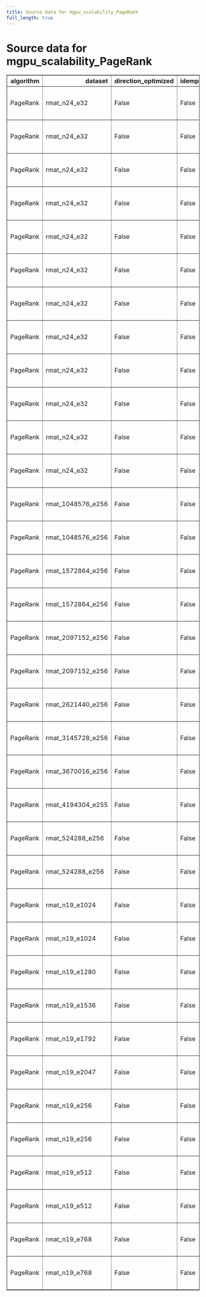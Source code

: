 ```yaml
---
title: Source data for mgpu_scalability_PageRank
full_length: true
---
```


# Source data for mgpu_scalability_PageRank

<table border="1" class="dataframe">
  <thead>
    <tr style="text-align: right;">
      <th>algorithm</th>
      <th>dataset</th>
      <th>direction_optimized</th>
      <th>idempotent</th>
      <th>num_gpus</th>
      <th>scalability</th>
      <th>engine</th>
      <th>m_teps</th>
      <th>elapsed</th>
      <th>gunrock_version</th>
      <th>gpuinfo.name</th>
      <th>time</th>
      <th>details</th>
    </tr>
  </thead>
  <tbody>
    <tr>
      <td>PageRank</td>
      <td>rmat_n24_e32</td>
      <td>False</td>
      <td>False</td>
      <td>1</td>
      <td>strong</td>
      <td>Gunrock</td>
      <td>36.336136</td>
      <td>28104.154676</td>
      <td>0.4.0</td>
      <td>Tesla K80</td>
      <td>Fri Jan 27 07:00:00 2017\n</td>
      <td><a href="https://github.com/gunrock/io/tree/master/gunrock-output/ipdps17/eval_fig5/PageRank_rmat_n24_e32_Fri Jan 27 070000 2017.json">JSON output</a></td>
    </tr>
    <tr>
      <td>PageRank</td>
      <td>rmat_n24_e32</td>
      <td>False</td>
      <td>False</td>
      <td>2</td>
      <td>strong</td>
      <td>Gunrock</td>
      <td>70.041466</td>
      <td>14616.275936</td>
      <td>0.4.0</td>
      <td>Tesla K80</td>
      <td>Fri Jan 27 07:08:08 2017\n</td>
      <td><a href="https://github.com/gunrock/io/tree/master/gunrock-output/ipdps17/eval_fig5/PageRank_rmat_n24_e32_Fri Jan 27 070808 2017.json">JSON output</a></td>
    </tr>
    <tr>
      <td>PageRank</td>
      <td>rmat_n24_e32</td>
      <td>False</td>
      <td>False</td>
      <td>3</td>
      <td>strong</td>
      <td>Gunrock</td>
      <td>105.141037</td>
      <td>9736.836240</td>
      <td>0.4.0</td>
      <td>Tesla K80</td>
      <td>Fri Jan 27 07:12:57 2017\n</td>
      <td><a href="https://github.com/gunrock/io/tree/master/gunrock-output/ipdps17/eval_fig5/PageRank_rmat_n24_e32_Fri Jan 27 071257 2017.json">JSON output</a></td>
    </tr>
    <tr>
      <td>PageRank</td>
      <td>rmat_n24_e32</td>
      <td>False</td>
      <td>False</td>
      <td>4</td>
      <td>strong</td>
      <td>Gunrock</td>
      <td>135.051300</td>
      <td>7580.442086</td>
      <td>0.4.0</td>
      <td>Tesla K80</td>
      <td>Fri Jan 27 07:16:28 2017\n</td>
      <td><a href="https://github.com/gunrock/io/tree/master/gunrock-output/ipdps17/eval_fig5/PageRank_rmat_n24_e32_Fri Jan 27 071628 2017.json">JSON output</a></td>
    </tr>
    <tr>
      <td>PageRank</td>
      <td>rmat_n24_e32</td>
      <td>False</td>
      <td>False</td>
      <td>5</td>
      <td>strong</td>
      <td>Gunrock</td>
      <td>165.082443</td>
      <td>6201.481700</td>
      <td>0.4.0</td>
      <td>Tesla K80</td>
      <td>Fri Jan 27 07:19:23 2017\n</td>
      <td><a href="https://github.com/gunrock/io/tree/master/gunrock-output/ipdps17/eval_fig5/PageRank_rmat_n24_e32_Fri Jan 27 071923 2017.json">JSON output</a></td>
    </tr>
    <tr>
      <td>PageRank</td>
      <td>rmat_n24_e32</td>
      <td>False</td>
      <td>False</td>
      <td>6</td>
      <td>strong</td>
      <td>Gunrock</td>
      <td>193.555481</td>
      <td>5289.211467</td>
      <td>0.4.0</td>
      <td>Tesla K80</td>
      <td>Fri Jan 27 07:21:58 2017\n</td>
      <td><a href="https://github.com/gunrock/io/tree/master/gunrock-output/ipdps17/eval_fig5/PageRank_rmat_n24_e32_Fri Jan 27 072158 2017.json">JSON output</a></td>
    </tr>
    <tr>
      <td>PageRank</td>
      <td>rmat_n24_e32</td>
      <td>False</td>
      <td>False</td>
      <td>7</td>
      <td>strong</td>
      <td>Gunrock</td>
      <td>121.372696</td>
      <td>8434.645131</td>
      <td>0.4.0</td>
      <td>Tesla K80</td>
      <td>Fri Jan 27 07:24:22 2017\n</td>
      <td><a href="https://github.com/gunrock/io/tree/master/gunrock-output/ipdps17/eval_fig5/PageRank_rmat_n24_e32_Fri Jan 27 072422 2017.json">JSON output</a></td>
    </tr>
    <tr>
      <td>PageRank</td>
      <td>rmat_n24_e32</td>
      <td>False</td>
      <td>False</td>
      <td>8</td>
      <td>strong</td>
      <td>Gunrock</td>
      <td>214.701782</td>
      <td>4768.329784</td>
      <td>0.4.0</td>
      <td>Tesla K80</td>
      <td>Fri Jan 27 07:27:39 2017\n</td>
      <td><a href="https://github.com/gunrock/io/tree/master/gunrock-output/ipdps17/eval_fig5/PageRank_rmat_n24_e32_Fri Jan 27 072739 2017.json">JSON output</a></td>
    </tr>
    <tr>
      <td>PageRank</td>
      <td>rmat_n24_e32</td>
      <td>False</td>
      <td>False</td>
      <td>1</td>
      <td>strong</td>
      <td>Gunrock</td>
      <td>181.056259</td>
      <td>5640.230507</td>
      <td>0.4.0</td>
      <td>Tesla P100-PCIE-16GB</td>
      <td>Fri Jan 27 10:06:04 2017\n</td>
      <td><a href="https://github.com/gunrock/io/tree/master/gunrock-output/ipdps17/eval_fig5/PageRank_rmat_n24_e32_Fri Jan 27 100604 2017.json">JSON output</a></td>
    </tr>
    <tr>
      <td>PageRank</td>
      <td>rmat_n24_e32</td>
      <td>False</td>
      <td>False</td>
      <td>2</td>
      <td>strong</td>
      <td>Gunrock</td>
      <td>350.665955</td>
      <td>2919.465512</td>
      <td>0.4.0</td>
      <td>Tesla P100-PCIE-16GB</td>
      <td>Fri Jan 27 10:08:08 2017\n</td>
      <td><a href="https://github.com/gunrock/io/tree/master/gunrock-output/ipdps17/eval_fig5/PageRank_rmat_n24_e32_Fri Jan 27 100808 2017.json">JSON output</a></td>
    </tr>
    <tr>
      <td>PageRank</td>
      <td>rmat_n24_e32</td>
      <td>False</td>
      <td>False</td>
      <td>3</td>
      <td>strong</td>
      <td>Gunrock</td>
      <td>500.758118</td>
      <td>2044.418499</td>
      <td>0.4.0</td>
      <td>Tesla P100-PCIE-16GB</td>
      <td>Fri Jan 27 10:09:41 2017\n</td>
      <td><a href="https://github.com/gunrock/io/tree/master/gunrock-output/ipdps17/eval_fig5/PageRank_rmat_n24_e32_Fri Jan 27 100941 2017.json">JSON output</a></td>
    </tr>
    <tr>
      <td>PageRank</td>
      <td>rmat_n24_e32</td>
      <td>False</td>
      <td>False</td>
      <td>4</td>
      <td>strong</td>
      <td>Gunrock</td>
      <td>627.970581</td>
      <td>1630.226940</td>
      <td>0.4.0</td>
      <td>Tesla P100-PCIE-16GB</td>
      <td>Fri Jan 27 10:11:01 2017\n</td>
      <td><a href="https://github.com/gunrock/io/tree/master/gunrock-output/ipdps17/eval_fig5/PageRank_rmat_n24_e32_Fri Jan 27 101101 2017.json">JSON output</a></td>
    </tr>
    <tr>
      <td>PageRank</td>
      <td>rmat_1048576_e256</td>
      <td>False</td>
      <td>False</td>
      <td>2</td>
      <td>weak edge</td>
      <td>Gunrock</td>
      <td>507.377716</td>
      <td>792.288184</td>
      <td>0.4.0</td>
      <td>Tesla K80</td>
      <td>Fri Jan 27 07:53:27 2017\n</td>
      <td><a href="https://github.com/gunrock/io/tree/master/gunrock-output/ipdps17/eval_fig5/PageRank_rmat_1048576_e256_Fri Jan 27 075327 2017.json">JSON output</a></td>
    </tr>
    <tr>
      <td>PageRank</td>
      <td>rmat_1048576_e256</td>
      <td>False</td>
      <td>False</td>
      <td>2</td>
      <td>weak edge</td>
      <td>Gunrock</td>
      <td>2422.682617</td>
      <td>165.929452</td>
      <td>0.4.0</td>
      <td>Tesla P100-PCIE-16GB</td>
      <td>Fri Jan 27 10:21:03 2017\n</td>
      <td><a href="https://github.com/gunrock/io/tree/master/gunrock-output/ipdps17/eval_fig5/PageRank_rmat_1048576_e256_Fri Jan 27 102103 2017.json">JSON output</a></td>
    </tr>
    <tr>
      <td>PageRank</td>
      <td>rmat_1572864_e256</td>
      <td>False</td>
      <td>False</td>
      <td>3</td>
      <td>weak edge</td>
      <td>Gunrock</td>
      <td>457.846710</td>
      <td>1246.008337</td>
      <td>0.4.0</td>
      <td>Tesla K80</td>
      <td>Fri Jan 27 07:54:13 2017\n</td>
      <td><a href="https://github.com/gunrock/io/tree/master/gunrock-output/ipdps17/eval_fig5/PageRank_rmat_1572864_e256_Fri Jan 27 075413 2017.json">JSON output</a></td>
    </tr>
    <tr>
      <td>PageRank</td>
      <td>rmat_1572864_e256</td>
      <td>False</td>
      <td>False</td>
      <td>3</td>
      <td>weak edge</td>
      <td>Gunrock</td>
      <td>3230.603271</td>
      <td>176.595658</td>
      <td>0.4.0</td>
      <td>Tesla P100-PCIE-16GB</td>
      <td>Fri Jan 27 10:21:36 2017\n</td>
      <td><a href="https://github.com/gunrock/io/tree/master/gunrock-output/ipdps17/eval_fig5/PageRank_rmat_1572864_e256_Fri Jan 27 102136 2017.json">JSON output</a></td>
    </tr>
    <tr>
      <td>PageRank</td>
      <td>rmat_2097152_e256</td>
      <td>False</td>
      <td>False</td>
      <td>4</td>
      <td>weak edge</td>
      <td>Gunrock</td>
      <td>650.821777</td>
      <td>1289.716765</td>
      <td>0.4.0</td>
      <td>Tesla K80</td>
      <td>Fri Jan 27 07:55:19 2017\n</td>
      <td><a href="https://github.com/gunrock/io/tree/master/gunrock-output/ipdps17/eval_fig5/PageRank_rmat_2097152_e256_Fri Jan 27 075519 2017.json">JSON output</a></td>
    </tr>
    <tr>
      <td>PageRank</td>
      <td>rmat_2097152_e256</td>
      <td>False</td>
      <td>False</td>
      <td>4</td>
      <td>weak edge</td>
      <td>Gunrock</td>
      <td>3597.844482</td>
      <td>233.281210</td>
      <td>0.4.0</td>
      <td>Tesla P100-PCIE-16GB</td>
      <td>Fri Jan 27 10:22:18 2017\n</td>
      <td><a href="https://github.com/gunrock/io/tree/master/gunrock-output/ipdps17/eval_fig5/PageRank_rmat_2097152_e256_Fri Jan 27 102218 2017.json">JSON output</a></td>
    </tr>
    <tr>
      <td>PageRank</td>
      <td>rmat_2621440_e256</td>
      <td>False</td>
      <td>False</td>
      <td>5</td>
      <td>weak edge</td>
      <td>Gunrock</td>
      <td>712.652893</td>
      <td>1434.512809</td>
      <td>0.4.0</td>
      <td>Tesla K80</td>
      <td>Fri Jan 27 07:56:36 2017\n</td>
      <td><a href="https://github.com/gunrock/io/tree/master/gunrock-output/ipdps17/eval_fig5/PageRank_rmat_2621440_e256_Fri Jan 27 075636 2017.json">JSON output</a></td>
    </tr>
    <tr>
      <td>PageRank</td>
      <td>rmat_3145728_e256</td>
      <td>False</td>
      <td>False</td>
      <td>6</td>
      <td>weak edge</td>
      <td>Gunrock</td>
      <td>634.007812</td>
      <td>1891.666189</td>
      <td>0.4.0</td>
      <td>Tesla K80</td>
      <td>Fri Jan 27 07:58:04 2017\n</td>
      <td><a href="https://github.com/gunrock/io/tree/master/gunrock-output/ipdps17/eval_fig5/PageRank_rmat_3145728_e256_Fri Jan 27 075804 2017.json">JSON output</a></td>
    </tr>
    <tr>
      <td>PageRank</td>
      <td>rmat_3670016_e256</td>
      <td>False</td>
      <td>False</td>
      <td>7</td>
      <td>weak edge</td>
      <td>Gunrock</td>
      <td>884.454712</td>
      <td>1550.487712</td>
      <td>0.4.0</td>
      <td>Tesla K80</td>
      <td>Fri Jan 27 07:59:49 2017\n</td>
      <td><a href="https://github.com/gunrock/io/tree/master/gunrock-output/ipdps17/eval_fig5/PageRank_rmat_3670016_e256_Fri Jan 27 075949 2017.json">JSON output</a></td>
    </tr>
    <tr>
      <td>PageRank</td>
      <td>rmat_4194304_e255</td>
      <td>False</td>
      <td>False</td>
      <td>8</td>
      <td>weak edge</td>
      <td>Gunrock</td>
      <td>971.752502</td>
      <td>1786.063284</td>
      <td>0.4.0</td>
      <td>Tesla K80</td>
      <td>Fri Jan 27 08:01:46 2017\n</td>
      <td><a href="https://github.com/gunrock/io/tree/master/gunrock-output/ipdps17/eval_fig5/PageRank_rmat_4194304_e255_Fri Jan 27 080146 2017.json">JSON output</a></td>
    </tr>
    <tr>
      <td>PageRank</td>
      <td>rmat_524288_e256</td>
      <td>False</td>
      <td>False</td>
      <td>1</td>
      <td>weak edge</td>
      <td>Gunrock</td>
      <td>353.076233</td>
      <td>542.120725</td>
      <td>0.4.0</td>
      <td>Tesla K80</td>
      <td>Fri Jan 27 07:52:56 2017\n</td>
      <td><a href="https://github.com/gunrock/io/tree/master/gunrock-output/ipdps17/eval_fig5/PageRank_rmat_524288_e256_Fri Jan 27 075256 2017.json">JSON output</a></td>
    </tr>
    <tr>
      <td>PageRank</td>
      <td>rmat_524288_e256</td>
      <td>False</td>
      <td>False</td>
      <td>1</td>
      <td>weak edge</td>
      <td>Gunrock</td>
      <td>1399.616577</td>
      <td>136.755884</td>
      <td>0.4.0</td>
      <td>Tesla P100-PCIE-16GB</td>
      <td>Fri Jan 27 10:20:44 2017\n</td>
      <td><a href="https://github.com/gunrock/io/tree/master/gunrock-output/ipdps17/eval_fig5/PageRank_rmat_524288_e256_Fri Jan 27 102044 2017.json">JSON output</a></td>
    </tr>
    <tr>
      <td>PageRank</td>
      <td>rmat_n19_e1024</td>
      <td>False</td>
      <td>False</td>
      <td>4</td>
      <td>weak vertex</td>
      <td>Gunrock</td>
      <td>2156.812256</td>
      <td>276.516616</td>
      <td>0.4.0</td>
      <td>Tesla K80</td>
      <td>Fri Jan 27 08:26:19 2017\n</td>
      <td><a href="https://github.com/gunrock/io/tree/master/gunrock-output/ipdps17/eval_fig5/PageRank_rmat_n19_e1024_Fri Jan 27 082619 2017.json">JSON output</a></td>
    </tr>
    <tr>
      <td>PageRank</td>
      <td>rmat_n19_e1024</td>
      <td>False</td>
      <td>False</td>
      <td>4</td>
      <td>weak vertex</td>
      <td>Gunrock</td>
      <td>8059.237793</td>
      <td>74.007422</td>
      <td>0.4.0</td>
      <td>Tesla P100-PCIE-16GB</td>
      <td>Fri Jan 27 10:32:42 2017\n</td>
      <td><a href="https://github.com/gunrock/io/tree/master/gunrock-output/ipdps17/eval_fig5/PageRank_rmat_n19_e1024_Fri Jan 27 103242 2017.json">JSON output</a></td>
    </tr>
    <tr>
      <td>PageRank</td>
      <td>rmat_n19_e1280</td>
      <td>False</td>
      <td>False</td>
      <td>5</td>
      <td>weak vertex</td>
      <td>Gunrock</td>
      <td>2725.031982</td>
      <td>260.519654</td>
      <td>0.4.0</td>
      <td>Tesla K80</td>
      <td>Fri Jan 27 08:27:18 2017\n</td>
      <td><a href="https://github.com/gunrock/io/tree/master/gunrock-output/ipdps17/eval_fig5/PageRank_rmat_n19_e1280_Fri Jan 27 082718 2017.json">JSON output</a></td>
    </tr>
    <tr>
      <td>PageRank</td>
      <td>rmat_n19_e1536</td>
      <td>False</td>
      <td>False</td>
      <td>6</td>
      <td>weak vertex</td>
      <td>Gunrock</td>
      <td>3293.975342</td>
      <td>248.038128</td>
      <td>0.4.0</td>
      <td>Tesla K80</td>
      <td>Fri Jan 27 08:28:25 2017\n</td>
      <td><a href="https://github.com/gunrock/io/tree/master/gunrock-output/ipdps17/eval_fig5/PageRank_rmat_n19_e1536_Fri Jan 27 082825 2017.json">JSON output</a></td>
    </tr>
    <tr>
      <td>PageRank</td>
      <td>rmat_n19_e1792</td>
      <td>False</td>
      <td>False</td>
      <td>7</td>
      <td>weak vertex</td>
      <td>Gunrock</td>
      <td>3861.729492</td>
      <td>237.922892</td>
      <td>0.4.0</td>
      <td>Tesla K80</td>
      <td>Fri Jan 27 08:29:40 2017\n</td>
      <td><a href="https://github.com/gunrock/io/tree/master/gunrock-output/ipdps17/eval_fig5/PageRank_rmat_n19_e1792_Fri Jan 27 082940 2017.json">JSON output</a></td>
    </tr>
    <tr>
      <td>PageRank</td>
      <td>rmat_n19_e2047</td>
      <td>False</td>
      <td>False</td>
      <td>8</td>
      <td>weak vertex</td>
      <td>Gunrock</td>
      <td>4393.081055</td>
      <td>231.206119</td>
      <td>0.4.0</td>
      <td>Tesla K80</td>
      <td>Fri Jan 27 08:31:10 2017\n</td>
      <td><a href="https://github.com/gunrock/io/tree/master/gunrock-output/ipdps17/eval_fig5/PageRank_rmat_n19_e2047_Fri Jan 27 083110 2017.json">JSON output</a></td>
    </tr>
    <tr>
      <td>PageRank</td>
      <td>rmat_n19_e256</td>
      <td>False</td>
      <td>False</td>
      <td>1</td>
      <td>weak vertex</td>
      <td>Gunrock</td>
      <td>350.271881</td>
      <td>546.485513</td>
      <td>0.4.0</td>
      <td>Tesla K80</td>
      <td>Fri Jan 27 08:24:17 2017\n</td>
      <td><a href="https://github.com/gunrock/io/tree/master/gunrock-output/ipdps17/eval_fig5/PageRank_rmat_n19_e256_Fri Jan 27 082417 2017.json">JSON output</a></td>
    </tr>
    <tr>
      <td>PageRank</td>
      <td>rmat_n19_e256</td>
      <td>False</td>
      <td>False</td>
      <td>1</td>
      <td>weak vertex</td>
      <td>Gunrock</td>
      <td>1402.290283</td>
      <td>136.513263</td>
      <td>0.4.0</td>
      <td>Tesla P100-PCIE-16GB</td>
      <td>Fri Jan 27 10:31:12 2017\n</td>
      <td><a href="https://github.com/gunrock/io/tree/master/gunrock-output/ipdps17/eval_fig5/PageRank_rmat_n19_e256_Fri Jan 27 103112 2017.json">JSON output</a></td>
    </tr>
    <tr>
      <td>PageRank</td>
      <td>rmat_n19_e512</td>
      <td>False</td>
      <td>False</td>
      <td>2</td>
      <td>weak vertex</td>
      <td>Gunrock</td>
      <td>978.800293</td>
      <td>348.992482</td>
      <td>0.4.0</td>
      <td>Tesla K80</td>
      <td>Fri Jan 27 08:24:48 2017\n</td>
      <td><a href="https://github.com/gunrock/io/tree/master/gunrock-output/ipdps17/eval_fig5/PageRank_rmat_n19_e512_Fri Jan 27 082448 2017.json">JSON output</a></td>
    </tr>
    <tr>
      <td>PageRank</td>
      <td>rmat_n19_e512</td>
      <td>False</td>
      <td>False</td>
      <td>2</td>
      <td>weak vertex</td>
      <td>Gunrock</td>
      <td>3544.218506</td>
      <td>96.377507</td>
      <td>0.4.0</td>
      <td>Tesla P100-PCIE-16GB</td>
      <td>Fri Jan 27 10:31:32 2017\n</td>
      <td><a href="https://github.com/gunrock/io/tree/master/gunrock-output/ipdps17/eval_fig5/PageRank_rmat_n19_e512_Fri Jan 27 103132 2017.json">JSON output</a></td>
    </tr>
    <tr>
      <td>PageRank</td>
      <td>rmat_n19_e768</td>
      <td>False</td>
      <td>False</td>
      <td>3</td>
      <td>weak vertex</td>
      <td>Gunrock</td>
      <td>1080.910278</td>
      <td>439.122036</td>
      <td>0.4.0</td>
      <td>Tesla K80</td>
      <td>Fri Jan 27 08:25:27 2017\n</td>
      <td><a href="https://github.com/gunrock/io/tree/master/gunrock-output/ipdps17/eval_fig5/PageRank_rmat_n19_e768_Fri Jan 27 082527 2017.json">JSON output</a></td>
    </tr>
    <tr>
      <td>PageRank</td>
      <td>rmat_n19_e768</td>
      <td>False</td>
      <td>False</td>
      <td>3</td>
      <td>weak vertex</td>
      <td>Gunrock</td>
      <td>4500.981934</td>
      <td>105.451465</td>
      <td>0.4.0</td>
      <td>Tesla P100-PCIE-16GB</td>
      <td>Fri Jan 27 10:32:03 2017\n</td>
      <td><a href="https://github.com/gunrock/io/tree/master/gunrock-output/ipdps17/eval_fig5/PageRank_rmat_n19_e768_Fri Jan 27 103203 2017.json">JSON output</a></td>
    </tr>
  </tbody>
</table>
